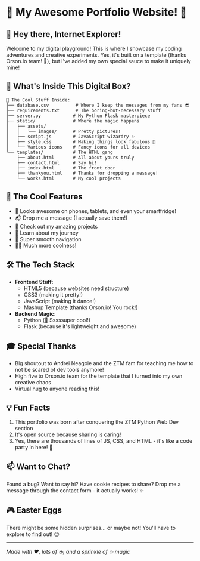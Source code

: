 # 🎨 My Awesome Portfolio Website! 🚀

## 👋 Hey there, Internet Explorer!
Welcome to my digital playground! This is where I showcase my coding adventures and creative experiments. Yes, it's built on a template (thanks Orson.io team! 🙌), but I've added my own special sauce to make it uniquely mine!

## 🎯 What's Inside This Digital Box?
```
📁 The Cool Stuff Inside:
├── database.csv          # Where I keep the messages from my fans 😎
├── requirements.txt      # The boring-but-necessary stuff
├── server.py            # My Python Flask masterpiece
├── static/              # Where the magic happens
│   ├── assets/
│   │   └── images/      # Pretty pictures!
│   ├── script.js        # JavaScript wizardry ✨
│   ├── style.css        # Making things look fabulous 💅
│   └── Various icons    # Fancy icons for all devices
└── templates/           # The HTML gang
    ├── about.html       # All about yours truly
    ├── contact.html     # Say hi!
    ├── index.html       # The front door
    ├── thankyou.html    # Thanks for dropping a message!
    └── works.html       # My cool projects
```

## 🌟 The Cool Features
- 📱 Looks awesome on phones, tablets, and even your smartfridge!
- 📬 Drop me a message (I actually save them!)
- 🎨 Check out my amazing projects
- 📖 Learn about my journey
- 🚀 Super smooth navigation
- 💁‍♂️ Much more coolness!

## 🛠️ The Tech Stack
- **Frontend Stuff**:
  - HTML5 (because websites need structure)
  - CSS3 (making it pretty!)
  - JavaScript (making it dance!)
  - Mashup Template (thanks Orson.io! You rock!)
- **Backend Magic**:
  - Python (🐍 Sssssuper cool!)
  - Flask (because it's lightweight and awesome)

## 🎓 Special Thanks
- Big shoutout to Andrei Neagoie and the ZTM fam for teaching me how to not be scared of dev tools anymore! 
- High five to Orson.io team for the template that I turned into my own creative chaos
- Virtual hug to anyone reading this!

## 💡 Fun Facts
1. This portfolio was born after conquering the ZTM Python Web Dev section
2. It's open source because sharing is caring!
3. Yes, there are thousands of lines of JS, CSS, and HTML - it's like a code party in here! 🎉

## 📫 Want to Chat?
Found a bug? Want to say hi? Have cookie recipes to share? 
Drop me a message through the contact form - it actually works! ✨

## 🎮 Easter Eggs
There might be some hidden surprises... or maybe not! You'll have to explore to find out! 😉

---
*Made with ❤️, lots of ☕, and a sprinkle of ✨ magic*
